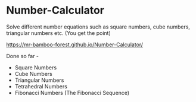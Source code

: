 # Number-Calculator
Solve different number equations such as square numbers, cube numbers, triangular numbers etc. (You get the point) 

https://mr-bamboo-forest.github.io/Number-Calculator/

Done so far - 
* Square Numbers
* Cube Numbers
* Triangular Numbers
* Tetrahedral Numbers
* Fibonacci Numbers (The Fibonacci Sequence)
